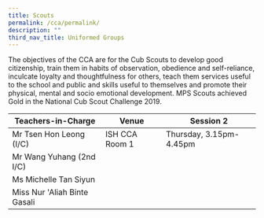 ```yaml
---
title: Scouts
permalink: /cca/permalink/
description: ""
third_nav_title: Uniformed Groups
---
```

The objectives of the CCA are for the Cub Scouts to develop good citizenship, train them in habits of observation, obedience and self-reliance, inculcate loyalty and thoughtfulness for others, teach them services useful to the school and public and skills useful to themselves and promote their physical, mental and socio emotional development. MPS Scouts achieved Gold in the National Cub Scout Challenge 2019.



| Teachers-in-Charge | Venue | Session 2 |
| -------- | -------- | -------- |
| Mr Tsen Hon Leong (I/C)| ISH CCA Room 1     | Thursday, 3.15pm-4.45pm     |
|Mr Wang Yuhang (2nd I/C)|    |    |
| Ms Michelle Tan Siyun|     |    |
| Miss Nur 'Aliah Binte Gasali|     |     |